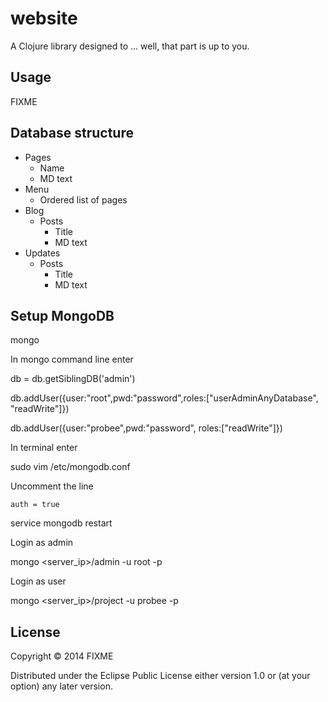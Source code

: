 # website

A Clojure library designed to ... well, that part is up to you.

## Usage

FIXME

## Database structure

- Pages
  - Name
  - MD text
- Menu
  - Ordered list of pages
- Blog
  - Posts
    - Title
    - MD text
- Updates
  - Posts
    - Title
    - MD text

## Setup MongoDB

mongo

In mongo command line enter

db = db.getSiblingDB('admin')

db.addUser({user:"root",pwd:"password",roles:["userAdminAnyDatabase", "readWrite"]})

db.addUser({user:"probee",pwd:"password", roles:["readWrite"]})

In terminal enter

sudo vim /etc/mongodb.conf

Uncomment the line

    auth = true

service mongodb restart

Login as admin

mongo <server_ip>/admin -u root -p <password>

Login as user

mongo <server_ip>/project -u probee -p <password>

## License

Copyright © 2014 FIXME

Distributed under the Eclipse Public License either version 1.0 or (at
your option) any later version.
